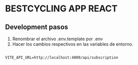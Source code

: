 # BESTCYCLING APP REACT

## Development pasos

1. Renombrar el archivo .env.template por .env
2. Hacer los cambios respectivos en las variables de entorno.

```

VITE_API_URL=http://localhost:4000/api/subscription

```